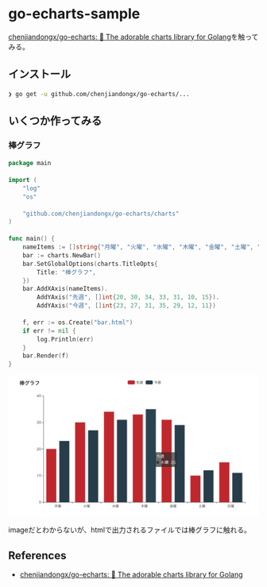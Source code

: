 # go-echarts-sample

[chenjiandongx/go\-echarts: 🎨 The adorable charts library for Golang](https://github.com/chenjiandongx/go-echarts)を触ってみる。

## インストール

```sh
❯ go get -u github.com/chenjiandongx/go-echarts/...
```

## いくつか作ってみる

### 棒グラフ

```go
package main

import (
	"log"
	"os"

	"github.com/chenjiandongx/go-echarts/charts"
)

func main() {
	nameItems := []string{"月曜", "火曜", "水曜", "木曜", "金曜", "土曜", "日曜"}
	bar := charts.NewBar()
	bar.SetGlobalOptions(charts.TitleOpts{
		Title: "棒グラフ",
	})
	bar.AddXAxis(nameItems).
		AddYAxis("先週", []int{20, 30, 34, 33, 31, 10, 15}).
		AddYAxis("今週", []int{23, 27, 31, 35, 29, 12, 11})

	f, err := os.Create("bar.html")
	if err != nil {
		log.Println(err)
	}
	bar.Render(f)
}
```

![barChart](https://github.com/cipepser/go-echarts-sample/blob/master/img/bar.png)

imageだとわからないが、htmlで出力されるファイルでは棒グラフに触れる。


## References
* [chenjiandongx/go\-echarts: 🎨 The adorable charts library for Golang](https://github.com/chenjiandongx/go-echarts)